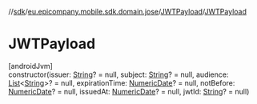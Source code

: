 //[sdk](../../../index.md)/[eu.epicompany.mobile.sdk.domain.jose](../index.md)/[JWTPayload](index.md)/[JWTPayload](-j-w-t-payload.md)

# JWTPayload

[androidJvm]\
constructor(issuer: [String](https://kotlinlang.org/api/latest/jvm/stdlib/kotlin/-string/index.html)? = null, subject: [String](https://kotlinlang.org/api/latest/jvm/stdlib/kotlin/-string/index.html)? = null, audience: [List](https://kotlinlang.org/api/latest/jvm/stdlib/kotlin.collections/-list/index.html)&lt;[String](https://kotlinlang.org/api/latest/jvm/stdlib/kotlin/-string/index.html)&gt;? = null, expirationTime: [NumericDate](../-numeric-date/index.md)? = null, notBefore: [NumericDate](../-numeric-date/index.md)? = null, issuedAt: [NumericDate](../-numeric-date/index.md)? = null, jwtId: [String](https://kotlinlang.org/api/latest/jvm/stdlib/kotlin/-string/index.html)? = null)
